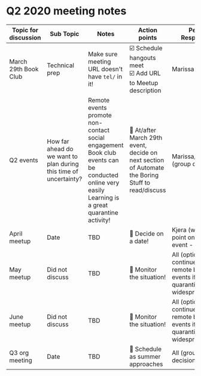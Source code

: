 # Q2 2020 meeting notes

**Topic for discussion** | **Sub Topic** | **Notes** | **Action points** | **Person Responsible** | 
-- | -- | -- | -- | --
March 29th Book Club | Technical prep | Make sure meeting URL doesn't have `tel/` in it! | :ballot_box_with_check: Schedule hangouts meet<br>:ballot_box_with_check: Add URL to Meetup description | Marissa |
Q2 events | How far ahead do we want to plan during this time of uncertainty? | Remote events promote non-contact social engagement<br>Book club events can be conducted online very easily<br>Learning is a great quarantine activity! | :black_square_button: At/after March 29th event, decide on next section of Automate the Boring Stuff to read/discuss | Marissa/Kjera/Julie (group decision) |
April meetup | Date | TBD | :black_square_button: Decide on a date! | Kjera (will take point on April's event - HOORAY!) |
May meetup | Did not discuss | TBD | :black_square_button: Monitor the situation! | All (option to continue with remote book club events if quarantine is still widespread) |
June meetup | Did not discuss | TBD | :black_square_button: Monitor the situation! | All (option to continue with remote book club events if quarantine is still widespread) |
Q3 org meeting | Date | TBD | :black_square_button: Schedule as summer approaches | All (group decision) |
